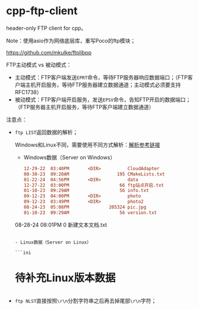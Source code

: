 # cpp-ftp-client

header-only FTP client for cpp。

Note：使用asio作为网络底层库，重写Poco的ftp模块；

https://github.com/mkulke/ftplibpp



FTP主动模式 vs 被动模式：

- 主动模式：FTP客户端发送`EPRT`命令，等待FTP服务器响应数据端口；（FTP客户端主机开启服务，等待FTP服务器建立数据通道；主动模式必须要支持RFC1738）
- 被动模式：FTP客户端开启服务，发送`EPSV`命令，告知FTP开启的数据端口；（FTP服务器主机开启服务，等待FTP客户端建立数据通道）



注意点：

- `ftp LIST`返回数据的解析；

  Windows和Linux不同，需要使用不同方式解析：[解析参考链接](https://blog.csdn.net/happyparrot/article/details/375628)

  - Windows数据（Server on Windows）
  
    ```ini
    12-29-22  03:40PM       <DIR>          CloudAdapter
    08-30-23  09:20AM                  195 CMakeLists.txt
    01-22-24  04:56PM       <DIR>          data
    12-27-22  03:00PM                   66 ftp站点开启.txt
    01-10-23  09:29AM                   56 info.txt
    09-12-23  04:00PM       <DIR>          photo
    09-12-23  03:49PM       <DIR>          photo2
    08-24-23  05:08PM               205324 pic.jpg
    01-10-23  09:29AM                   56 version.txt
  08-28-24  08:01PM                    0 新建文本文档.txt
    ```

  - Linux数据（Server on Linux）
  
    ```ini
    
    ```
  # 待补充Linux版本数据
    ```
  
    ```
  
- `ftp NLST`直接按照`\r\n`分割字符串之后再去掉尾部`\r\n`字符；